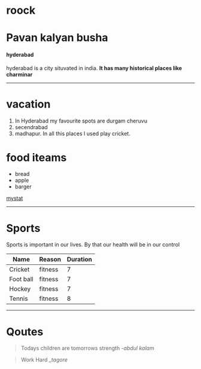 # roock

# Pavan kalyan busha

#### hyderabad

hyderabad is a city situvated in india. **It has many historical places like charminar**


---

# vacation

1. In Hyderabad my favourite spots are durgam cheruvu
2. secendrabad
3. madhapur. In all this places I used play cricket.

# food iteams
 
* bread
* apple
* barger
 
[mystat](Users\S567541\Documents\GitHub\roock)

---
# Sports
 
 Sports is important in our lives. By that our health will be in our control

 | Name | Reason | Duration |
 | ------- | ---- | ---------|
 | Cricket | fitness | 7 |
 | Foot ball | fitness | 7 |
 | Hockey | fitness | 7 |
 | Tennis | fitness | 8 |

 ---------

# Qoutes

> Todays children are tomorrows strength
*-abdul kalam*

>Work Hard *_tagore*










 